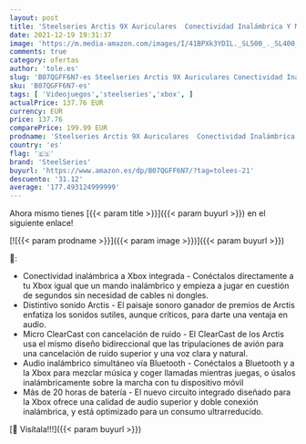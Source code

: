 ```yaml
---
layout: post
title: 'Steelseries Arctis 9X Auriculares  Conectividad Inalámbrica Y Mediante Bluetooth Incorporadas  Hasta 20 Horas De Batería  Para Xbox Series X y Xbox One  Negro'
date: 2021-12-19 19:31:37
image: 'https://m.media-amazon.com/images/I/41BPXk3YDIL._SL500_._SL400_.jpg'
comments: true
category: ofertas
author: 'tole.es'
slug: 'B07QGFF6N7-es Steelseries Arctis 9X Auriculares Conectividad Inalámbrica...'
sku: 'B07QGFF6N7-es'
tags: [ 'Videojuegos','steelseries','xbox', ]
actualPrice: 137.76 EUR
currency: EUR
price: 137.76
comparePrice: 199.99 EUR
prodname: 'Steelseries Arctis 9X Auriculares  Conectividad Inalámbrica Y Mediante Bluetooth Incorporadas  Hasta 20 Horas De Batería  Para Xbox Series X y Xbox One  Negro'
country: 'es'
flag: '🇪🇸'
brand: 'SteelSeries'
buyurl: 'https://www.amazon.es/dp/B07QGFF6N7/?tag=tolees-21'
descuento: '31.12'
average: '177.493124999999'
---
```


Ahora mismo tienes [{{< param title >}}]({{< param buyurl >}}) en el siguiente enlace!

[![{{< param prodname >}}]({{< param image >}})]({{< param buyurl >}})

🔎:

- Conectividad inalámbrica a Xbox integrada - Conéctalos directamente a tu Xbox igual que un mando inalámbrico y empieza a jugar en cuestión de segundos sin necesidad de cables ni dongles.
- Distintivo sonido Arctis - El paisaje sonoro ganador de premios de Arctis enfatiza los sonidos sutiles, aunque críticos, para darte una ventaja en audio.
- Micro ClearCast con cancelación de ruido - El ClearCast de los Arctis usa el mismo diseño bidireccional que las tripulaciones de avión para una cancelación de ruido superior y una voz clara y natural.
- Audio inalámbrico simultáneo vía Bluetooth - Conéctalos a Bluetooth y a la Xbox para mezclar música y coger llamadas mientras juegas, o úsalos inalámbricamente sobre la marcha con tu dispositivo móvil
- Más de 20 horas de batería - El nuevo circuito integrado diseñado para la Xbox ofrece una calidad de audio superior y doble conexión inalámbrica, y está optimizado para un consumo ultrarreducido.

[🛒 Visítala!!!]({{< param buyurl >}})
